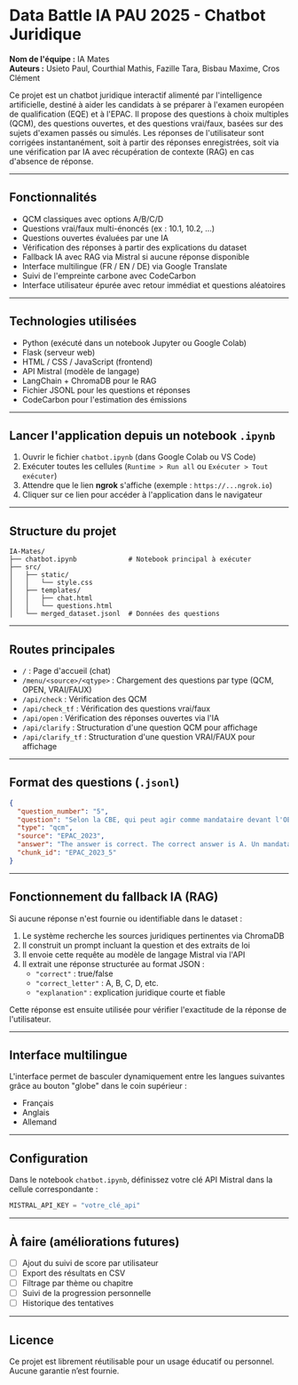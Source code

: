 # Data Battle IA PAU 2025 - Chatbot Juridique

**Nom de l'équipe :** IA Mates  
**Auteurs :** Usieto Paul, Courthial Mathis, Fazille Tara, Bisbau Maxime, Cros Clément

Ce projet est un chatbot juridique interactif alimenté par l'intelligence artificielle, destiné à aider les candidats à se préparer à l'examen européen de qualification (EQE) et à l'EPAC. Il propose des questions à choix multiples (QCM), des questions ouvertes, et des questions vrai/faux, basées sur des sujets d'examen passés ou simulés. Les réponses de l'utilisateur sont corrigées instantanément, soit à partir des réponses enregistrées, soit via une vérification par IA avec récupération de contexte (RAG) en cas d'absence de réponse.

---

## Fonctionnalités

- QCM classiques avec options A/B/C/D
- Questions vrai/faux multi-énoncés (ex : 10.1, 10.2, ...)
- Questions ouvertes évaluées par une IA
- Vérification des réponses à partir des explications du dataset
- Fallback IA avec RAG via Mistral si aucune réponse disponible
- Interface multilingue (FR / EN / DE) via Google Translate
- Suivi de l'empreinte carbone avec CodeCarbon
- Interface utilisateur épurée avec retour immédiat et questions aléatoires

---

## Technologies utilisées

- Python (exécuté dans un notebook Jupyter ou Google Colab)
- Flask (serveur web)
- HTML / CSS / JavaScript (frontend)
- API Mistral (modèle de langage)
- LangChain + ChromaDB pour le RAG
- Fichier JSONL pour les questions et réponses
- CodeCarbon pour l'estimation des émissions

---

## Lancer l'application depuis un notebook `.ipynb`

1. Ouvrir le fichier `chatbot.ipynb` (dans Google Colab ou VS Code)
2. Exécuter toutes les cellules (`Runtime > Run all` ou `Exécuter > Tout exécuter`)
3. Attendre que le lien **ngrok** s'affiche (exemple : `https://...ngrok.io`)
4. Cliquer sur ce lien pour accéder à l'application dans le navigateur

---

## Structure du projet

```
IA-Mates/
├── chatbot.ipynb             # Notebook principal à exécuter
├── src/
│   ├── static/
│   │   └── style.css
│   ├── templates/
│   │   ├── chat.html
│   │   └── questions.html
│   └── merged_dataset.jsonl  # Données des questions
```

---

## Routes principales

- `/` : Page d'accueil (chat)
- `/menu/<source>/<qtype>` : Chargement des questions par type (QCM, OPEN, VRAI/FAUX)
- `/api/check` : Vérification des QCM
- `/api/check_tf` : Vérification des questions vrai/faux
- `/api/open` : Vérification des réponses ouvertes via l'IA
- `/api/clarify` : Structuration d'une question QCM pour affichage
- `/api/clarify_tf` : Structuration d'une question VRAI/FAUX pour affichage

---

## Format des questions (`.jsonl`)

```json
{
  "question_number": "5",
  "question": "Selon la CBE, qui peut agir comme mandataire devant l'OEB ?",
  "type": "qcm",
  "source": "EPAC_2023",
  "answer": "The answer is correct. The correct answer is A. Un mandataire agréé...",
  "chunk_id": "EPAC_2023_5"
}
```

---

## Fonctionnement du fallback IA (RAG)

Si aucune réponse n'est fournie ou identifiable dans le dataset :

1. Le système recherche les sources juridiques pertinentes via ChromaDB
2. Il construit un prompt incluant la question et des extraits de loi
3. Il envoie cette requête au modèle de langage Mistral via l'API
4. Il extrait une réponse structurée au format JSON :
   - `"correct"` : true/false
   - `"correct_letter"` : A, B, C, D, etc.
   - `"explanation"` : explication juridique courte et fiable

Cette réponse est ensuite utilisée pour vérifier l'exactitude de la réponse de l'utilisateur.

---

## Interface multilingue

L'interface permet de basculer dynamiquement entre les langues suivantes grâce au bouton "globe" dans le coin supérieur :
- Français
- Anglais
- Allemand

---

## Configuration

Dans le notebook `chatbot.ipynb`, définissez votre clé API Mistral dans la cellule correspondante :

```python
MISTRAL_API_KEY = "votre_clé_api"
```

---

## À faire (améliorations futures)

- [ ] Ajout du suivi de score par utilisateur
- [ ] Export des résultats en CSV
- [ ] Filtrage par thème ou chapitre
- [ ] Suivi de la progression personnelle
- [ ] Historique des tentatives

---

## Licence

Ce projet est librement réutilisable pour un usage éducatif ou personnel. Aucune garantie n’est fournie.
